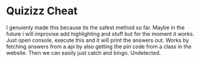 # Quizizz Cheat
I genuienly made this because its the safest method so far. 
Maybe in the future i will improvise add highlighting and stuff but for the moment it works.
Just open console, execute this and it will print the answers out.
Works by fetching answers from a api by also getting the pin code from a class in the website.
Then we can easily just catch and bingo.
Undetected.
